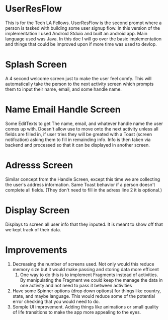 # UserResFlow
This is for the Tech LA Fellows. UserResFlow is the second prompt where a person is tasked with building some user signup flow.
In this version of the implementation I used Android Stduio and built an android app. Main language used was Java.
In this doc I will go over the basic implementation and things that could be improved upon if more time was used to devlop.

# Splash Screen

A 4 second welcome screen just to make the user feel comfy. This will automatically take the person to the next activity screen
which prompts them to input their name, email, and some handle name.

# Name Email Handle Screen
Some EditTexts to get The name, email, and whatever handle name the user comes up with. Doesn't allow use to move onto the next
activity unless all fields are filled in, if user tries they will be greated with a Toast (screen notifcation) asking them to
fill in remainding info. Info is then taken via backend and processed so that it can be displayed in another screen.

# Adresss Screen
Similar concept from the Handle Screen, except this time we are collecting the user's address information. Same Toast behavior if a person doesn't
complete all fields. (They don't need to fill in the adress line 2 it is optional.)

# Display Screen
Displays to screen all user info that they inputed. It is meant to show off that we kept track of their data.

# Improvements

1. Decreasing the number of screens used. Not only would this reduce memory size but it would make passing and storing data more efficent
   1. One way to do this is to implement Fragments instead of activities. By manipulating the Fragment we could keep the manage the data in one activity and not need to pass it between activities
2. Have some Spinner options (drop down options) for things like country, state, and maybe language. This would reduce some of the potential error checking that you would need to do.
3. Somple UI improvement. Adding things like animations or small quality of life transitions to make the app more appealing to the eyes.
